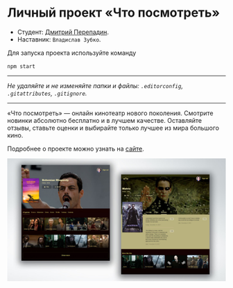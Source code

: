 # Личный проект «Что посмотреть»

* Студент: [Дмитрий Перепадин](https://up.htmlacademy.ru/react/8/user/200331).
* Наставник: `Владислав Зубко`.

Для запуска проекта используйте команду
```
npm start
```

---

_Не удаляйте и не изменяйте папки и файлы:_
_`.editorconfig`, `.gitattributes`, `.gitignore`._

---

«Что посмотреть» — онлайн кинотеатр нового поколения. Смотрите новинки абсолютно бесплатно и в лучшем качестве. Оставляйте отзывы, ставьте оценки и выбирайте только лучшее из мира большого кино.

Подробнее о проекте можно узнать на [сайте](https://up.htmlacademy.ru/react/8/project/what-to-watch).

![WTW](/preview.jpg)
